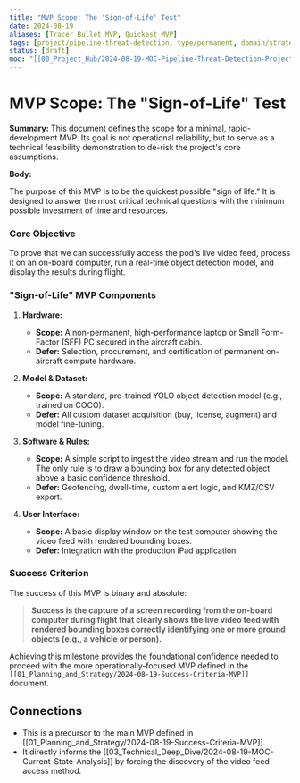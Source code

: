 ```yaml
---
title: "MVP Scope: The 'Sign-of-Life' Test"
date: 2024-08-19
aliases: [Tracer Bullet MVP, Quickest MVP]
tags: [project/pipeline-threat-detection, type/permanent, domain/strategy, domain/planning]
status: [draft]
moc: "[[00_Project_Hub/2024-08-19-MOC-Pipeline-Threat-Detection-Project]]"
---
```


# MVP Scope: The "Sign-of-Life" Test

**Summary:** This document defines the scope for a minimal, rapid-development MVP. Its goal is not operational reliability, but to serve as a technical feasibility demonstration to de-risk the project's core assumptions.

**Body:**

The purpose of this MVP is to be the quickest possible "sign of life." It is designed to answer the most critical technical questions with the minimum possible investment of time and resources.

### Core Objective

To prove that we can successfully access the pod's live video feed, process it on an on-board computer, run a real-time object detection model, and display the results during flight.

### "Sign-of-Life" MVP Components

1.  **Hardware:**
    *   **Scope:** A non-permanent, high-performance laptop or Small Form-Factor (SFF) PC secured in the aircraft cabin.
    *   **Defer:** Selection, procurement, and certification of permanent on-aircraft compute hardware.

2.  **Model & Dataset:**
    *   **Scope:** A standard, pre-trained YOLO object detection model (e.g., trained on COCO).
    *   **Defer:** All custom dataset acquisition (buy, license, augment) and model fine-tuning.

3.  **Software & Rules:**
    *   **Scope:** A simple script to ingest the video stream and run the model. The only rule is to draw a bounding box for any detected object above a basic confidence threshold.
    *   **Defer:** Geofencing, dwell-time, custom alert logic, and KMZ/CSV export.

4.  **User Interface:**
    *   **Scope:** A basic display window on the test computer showing the video feed with rendered bounding boxes.
    *   **Defer:** Integration with the production iPad application.

### Success Criterion

The success of this MVP is binary and absolute:

> **Success is the capture of a screen recording from the on-board computer during flight that clearly shows the live video feed with rendered bounding boxes correctly identifying one or more ground objects (e.g., a vehicle or person).**

Achieving this milestone provides the foundational confidence needed to proceed with the more operationally-focused MVP defined in the `[[01_Planning_and_Strategy/2024-08-19-Success-Criteria-MVP]]` document.

## Connections
*   This is a precursor to the main MVP defined in [[01_Planning_and_Strategy/2024-08-19-Success-Criteria-MVP]].
*   It directly informs the [[03_Technical_Deep_Dive/2024-08-19-MOC-Current-State-Analysis]] by forcing the discovery of the video feed access method.
